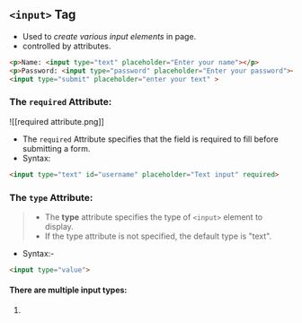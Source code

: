 ## `<input>`  Tag
- Used to _create various input elements_ in page.
- controlled by attributes.

```html
<p>Name: <input type="text" placeholder="Enter your name"></p>
<p>Password: <input type="password" placeholder="Enter your password"></p>
<input type="submit" placeholder="enter your text" >
```

### The `required` Attribute:
![[required attribute.png]]
-  The `required` Attribute specifies that the field is required to fill before submitting a form.
- Syntax:
```html
<input type="text" id="username" placeholder="Text input" required>
```

### The `type` Attribute:

> - The **type** attribute specifies the type of `<input>` element to display.
> - If the type attribute is not specified, the default type is "text".
- Syntax:- 
```html
<input type="value">
```
#### There are multiple input types: 

1. 